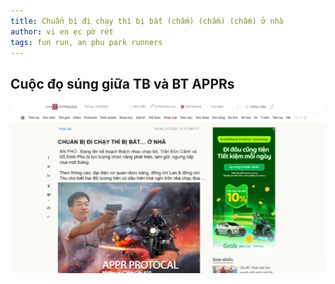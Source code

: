 ```yaml
---
title: Chuẩn bị đi chạy thì bị bắt (chấm) (chấm) (chấm) ở nhà
author: vi en ẹc pờ rét
tags: fun run, an phu park runners
---
```


## Cuộc đọ súng giữa TB và BT APPRs

<img src="../images/2023-02-21-appr-bt-tb-match.jpg" alt="an phu park runners long run 20230205">

